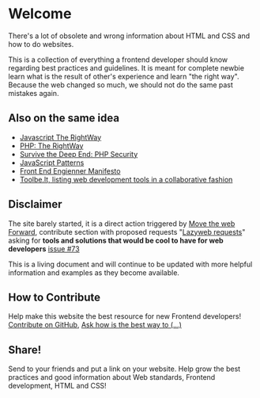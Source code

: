 # Welcome

There's a lot of obsolete and wrong information about HTML and CSS and how to do websites. 

This is a collection of everything a frontend developer should know regarding best practices and guidelines. It is meant for complete newbie learn what is the result of other's experience and learn "the right way". Because the web changed so much, we should not do the same past mistakes again.

## Also on the same idea

* [Javascript The RightWay](http://jstherightway.com)
* [PHP: The RightWay](http://phptherightway.com)
* [Survive the Deep End: PHP Security](http://phpsecurity.readthedocs.org/)
* [JavaScript Patterns](http://shichuan.github.com/javascript-patterns/)
* [Front End Engienner Manifesto](http://f2em.com/)
* [Toolbe.lt, listing web development tools in a collaborative fashion](http://toolbe.lt/)

## Disclaimer

The site barely started, it is a direct action triggered by [Move the web Forward](http://movethewebforward.org/), contribute section with proposed requests "[Lazyweb requests](https://github.com/h5bp/lazyweb-requests/issues?state=open)" asking for __tools and solutions that would be cool to have for web developers__ [issue #73](https://github.com/h5bp/lazyweb-requests/issues/73)

This is a living document and will continue to be updated with more helpful information and examples as they become available.

## How to Contribute

Help make this website the best resource for new Frontend developers! [Contribute on GitHub][1], [Ask how is the best way to (...)][2]
 
## Share!

Send to your friends and put a link on your website. Help grow the best practices and good information about Web standards, Frontend development, HTML and CSS!

[1]: https://github.com/renoirb/htmlcsstherighhtway/
[2]: https://github.com/renoirb/htmlcsstherightway/issues?milestone=1&state=open
